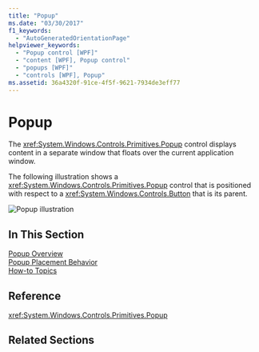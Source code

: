 ```yaml
---
title: "Popup"
ms.date: "03/30/2017"
f1_keywords: 
  - "AutoGeneratedOrientationPage"
helpviewer_keywords: 
  - "Popup control [WPF]"
  - "content [WPF], Popup control"
  - "popups [WPF]"
  - "controls [WPF], Popup"
ms.assetid: 36a4320f-91ce-4f5f-9621-7934de3eff77
---
```

# Popup
The <xref:System.Windows.Controls.Primitives.Popup> control displays content in a separate window that floats over the current application window.  
  
 The following illustration shows a <xref:System.Windows.Controls.Primitives.Popup> control that is positioned with respect to a <xref:System.Windows.Controls.Button> that is its parent.  
  
 ![Popup illustration](./media/popuppicture.JPG "PopupPicture")  
  
## In This Section  
 [Popup Overview](popup-overview.md)  
 [Popup Placement Behavior](popup-placement-behavior.md)  
 [How-to Topics](popup-how-to-topics.md)  
  
## Reference  
 <xref:System.Windows.Controls.Primitives.Popup>  
  
## Related Sections
